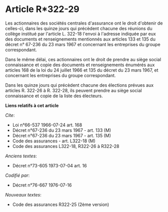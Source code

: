 # Article R*322-29

Les actionnaires des sociétés centrales d'assurance ont le droit d'obtenir de celles-ci, dans les quinze jours qui précèdent
chacune des réunions du collège institué par l'article L. 322-18 l'envoi à l'adresse indiquée par eux des documents et
renseignements mentionnés aux articles 133 et 135 du décret n° 67-236 du 23 mars 1967 et concernant les entreprises du groupe
correspondant.

Dans le même délai, ces actionnaires ont le droit de prendre au siège social connaissance et copie des documents et
renseignements énumérés aux articles 168 de la loi du 24 juillet 1966 et 135 du décret du 23 mars 1967, et concernant les
entreprises du groupe correspondant.

Dans les quinze jours qui précèdent chacune des élections prévues aux articles R. 322-26 à R. 322-28, ils peuvent prendre au
siège social connaissance et copie de la liste des électeurs.

**Liens relatifs à cet article**

_Cite_:

  - Loi n°66-537 1966-07-24 art. 168
  - Décret n°67-236 du 23 mars 1967 - art. 133 (M)
  - Décret n°67-236 du 23 mars 1967 - art. 135 (M)
  - Code des assurances - art. L322-18 (M)
  - Code des assurances L322-18, R322-26 à R322-28

_Anciens textes_:

  - Décret n°73-605 1973-07-04 art. 16

_Codifié par_:

  - Décret n°76-667 1976-07-16

_Nouveaux textes_:

  - Code des assurances R322-25 (2ème version)
